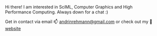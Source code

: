 Hi there! I am interested in SciML, Computer Graphics and High Performance Computing. Always down for a chat :)

Get in contact via email 📫 andrinrehmann@gmail.com or check out my 🌌 [website](https://andrinrehmann.ch)

